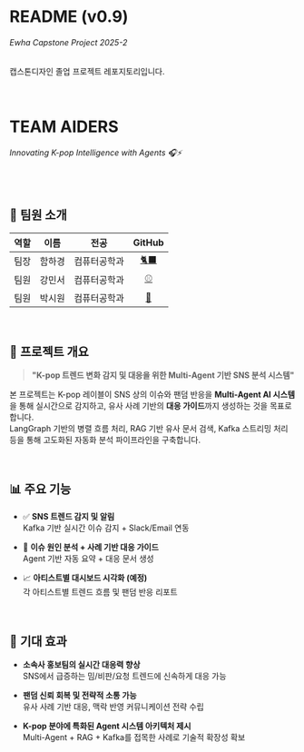 # README (v0.9)
###### Ewha Capstone Project 2025-2
캡스톤디자인 졸업 프로젝트 레포지토리입니다.

&nbsp;

# **TEAM AIDERS**
###### _Innovating K-pop Intelligence with Agents_ 🎧⚡️

&nbsp;

## 👥 팀원 소개

| 역할 | 이름 | 전공 | GitHub |
|:--:|:--:|:--:|:--:|
| 팀장 | 함하경 | 컴퓨터공학과 | [🐈‍⬛](https://github.com/hakyunghahm) |
| 팀원 | 강민서 | 컴퓨터공학과 | [⚾](https://github.com/bamin423-kms) |
| 팀원 | 박시원 | 컴퓨터공학과 | [🍎](https://github.com/8parks) |

&nbsp;

## 🎯 프로젝트 개요

> **"K-pop 트렌드 변화 감지 및 대응을 위한 Multi-Agent 기반 SNS 분석 시스템"**

본 프로젝트는 K-pop 레이블이 SNS 상의 이슈와 팬덤 반응을 **Multi-Agent AI 시스템**을 통해 실시간으로 감지하고, 유사 사례 기반의 **대응 가이드**까지 생성하는 것을 목표로 합니다.  
LangGraph 기반의 병렬 흐름 처리, RAG 기반 유사 문서 검색, Kafka 스트리밍 처리 등을 통해 고도화된 자동화 분석 파이프라인을 구축합니다.

&nbsp;


## 📊 주요 기능

- ✅ **SNS 트렌드 감지 및 알림**  
    Kafka 기반 실시간 이슈 감지 + Slack/Email 연동

- 🧩 **이슈 원인 분석 + 사례 기반 대응 가이드**  
    Agent 기반 자동 요약 + 대응 문서 생성

- 📈 **아티스트별 대시보드 시각화 (예정)**  
    각 아티스트별 트렌드 흐름 및 팬덤 반응 리포트

&nbsp;

## 🚀 기대 효과

- **소속사 홍보팀의 실시간 대응력 향상**  
    SNS에서 급증하는 밈/비판/요청 트렌드에 신속하게 대응 가능

- **팬덤 신뢰 회복 및 전략적 소통 가능**  
    유사 사례 기반 대응, 맥락 반영 커뮤니케이션 전략 수립

- **K-pop 분야에 특화된 Agent 시스템 아키텍처 제시**  
    Multi-Agent + RAG + Kafka를 접목한 사례로 기술적 확장성 확보

&nbsp;
